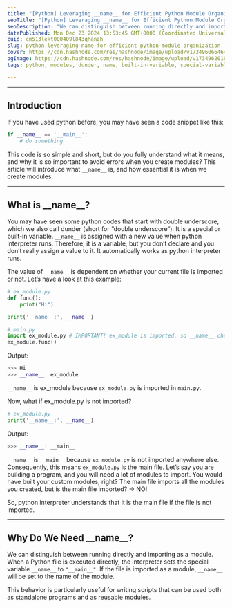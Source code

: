 ```yaml
---
title: "[Python] Leveraging __name__ for Efficient Python Module Organization"
seoTitle: "[Python] Leveraging __name__ for Efficient Python Module Organization"
seoDescription: "We can distinguish between running directly and importing as a module. When a Python file is executed directly, the interpreter sets the special variable __"
datePublished: Mon Dec 23 2024 13:53:45 GMT+0000 (Coordinated Universal Time)
cuid: cm513lekt000409l843qhanzh
slug: python-leveraging-name-for-efficient-python-module-organization
cover: https://cdn.hashnode.com/res/hashnode/image/upload/v1734960664641/b4ae8b73-9dfa-41d9-963c-e5886a256046.gif
ogImage: https://cdn.hashnode.com/res/hashnode/image/upload/v1734962018820/e4eabfd1-f69c-4787-884a-c63d83422b4b.gif
tags: python, modules, dunder, name, built-in-variable, special-variable

---
```


---

## Introduction

If you have used python before, you may have seen a code snippet like this:

```python
if __name__ == '__main__':
    # do something
```

This code is so simple and short, but do you fully understand what it means, and why it is so important to avoid errors when you create modules? This article will introduce what `__name__` is, and how essential it is when we create modules.

---

## What is \_\_name\_\_?

You may have seen some python codes that start with double underscore, which we also call dunder (short for “double underscore”). It is a special or built-in variable. `__name__` is assigned with a new value when python interpreter runs. Therefore, it is a variable, but you don’t declare and you don’t really assign a value to it. It automatically works as python interpreter runs.

The value of `__name__` is dependent on whether your current file is imported or not. Let’s have a look at this example:

```python
# ex_module.py
def func():
    print("Hi")

print('__name__:', __name__) 
```

```python
# main.py
import ex_module.py # IMPORTANT! ex_module is imported, so __name__ changes.
ex_module.func() 
```

Output:

```python
>>> Hi 
>>> __name__: ex_module
```

`__name__` is ex\_module because `ex_module.py` is imported in `main.py`.

Now, what if ex\_module.py is not imported?

```python
# ex_module.py
print('__name__:', __name__)
```

Output:

```python
>>> __name__: __main__
```

`__name__` is `__main__` because `ex_module.py` is not imported anywhere else. Consequently, this means `ex_module.py` is the main file. Let’s say you are building a program, and you will need a lot of modules to import. You would have built your custom modules, right? The main file imports all the modules you created, but is the main file imported? → NO!

So, python interpreter understands that it is the main file if the file is not imported.

---

## Why Do We Need \_\_name\_\_?

We can distinguish between running directly and importing as a module. When a Python file is executed directly, the interpreter sets the special variable `__name__` to `"__main__"`. If the file is imported as a module, `__name__` will be set to the name of the module.

This behavior is particularly useful for writing scripts that can be used both as standalone programs and as reusable modules.